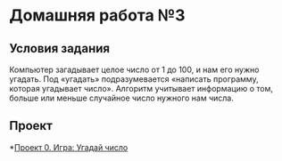 # Домашняя работа №3
## Условия задания

Компьютер загадывает целое число от 1 до 100, и нам его нужно угадать. Под «угадать» подразумевается «написать программу, которая угадывает число».
Алгоритм учитывает информацию о том, больше или меньше случайное число нужного нам числа.

## Проект
*[Проект 0. Игра: Угадай число](https://github.com/L-Gaysina/HW_3/tree/master/HW3)
